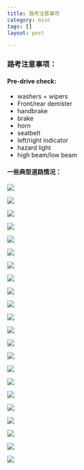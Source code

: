 ```yaml
---
title: 路考注意事项 
category: misc  
tags: []  
layout: post  

---
```


### 路考注意事项：

#### Pre-drive check:
* washers + wipers
* Front/rear demister
* handbrake
* brake
* horn
* seatbelt
* left/right indicator
* hazard light
* high beam/low beam

#### 一些典型道路情况：

[![][1]][1]  

[![][2]][2]  

[![][3]][3]  

[![][4]][4]  

[![][5]][5]  

[![][6]][6]  

[![][7]][7]  

[![][8]][8]  

[![][9]][9]  

[![][10]][10]  

[![][11]][11]  

[![][12]][12]  

[![][13]][13]  

[![][14]][14]  

[![][15]][15]  

[![][16]][16]  

[![][17]][17]

[![][18]][18]

[![][19]][19]

[![][20]][21]

[![][22]][22]

[![][23]][23]


[1]: /assets/images/driving/1.png
[2]: /assets/images/driving/2.png
[3]: /assets/images/driving/3.png
[4]: /assets/images/driving/4.png
[5]: /assets/images/driving/5.png
[6]: /assets/images/driving/6.png
[7]: /assets/images/driving/7.png
[8]: /assets/images/driving/8.png
[9]: /assets/images/driving/9.png
[10]: /assets/images/driving/10.png
[11]: /assets/images/driving/11.png
[12]: /assets/images/driving/12.png
[13]: /assets/images/driving/13.png
[14]: /assets/images/driving/14.png
[15]: /assets/images/driving/15.png
[16]: /assets/images/driving/16.png
[17]: /assets/images/driving/17.png
[18]: /assets/images/driving/18.png
[19]: /assets/images/driving/19.png
[20]: /assets/images/driving/20.png
[21]: /assets/images/driving/21.png
[22]: /assets/images/driving/22.png
[23]: /assets/images/driving/23.png
[24]: /assets/images/driving/24.png
[25]: /assets/images/driving/25.png

